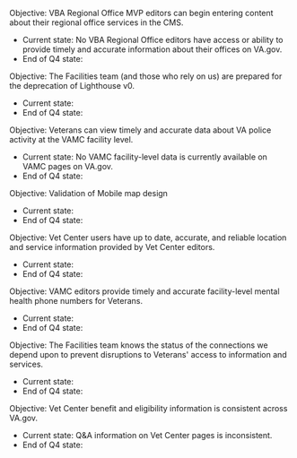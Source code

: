 Objective: VBA Regional Office MVP editors can begin entering content about their regional office services in the CMS.
- Current state: No VBA Regional Office editors have access or ability to provide timely and accurate information about their offices on VA.gov.
- End of Q4 state: 

Objective: The Facilities team (and those who rely on us) are prepared for the deprecation of Lighthouse v0.
- Current state:
- End of Q4 state:

Objective: Veterans can view timely and accurate data about VA police activity at the VAMC facility level.
- Current state: No VAMC facility-level data is currently available on VAMC pages on VA.gov.
- End of Q4 state:

Objective: Validation of Mobile map design
- Current state:
- End of Q4 state:

Objective: Vet Center users have up to date, accurate, and reliable location and service information provided by Vet Center editors.
- Current state:
- End of Q4 state:

Objective: VAMC editors provide timely and accurate facility-level mental health phone numbers for Veterans.
- Current state:
- End of Q4 state:

Objective: The Facilities team knows the status of the connections we depend upon to prevent disruptions to Veterans' access to information and services.
- Current state:
- End of Q4 state:

Objective: Vet Center benefit and eligibility information is consistent across VA.gov.
- Current state: Q&A information on Vet Center pages is inconsistent.
- End of Q4 state:

